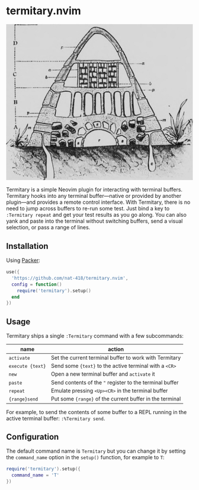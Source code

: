 termitary.nvim
==============

![Drawing of a termitary](./termitary.jpg)

Termitary is a simple Neovim plugin for interacting with terminal buffers.
Termitary hooks into any terminal buffer—native or provided by another
plugin—and provides a remote control interface. With Termitary, there is 
no need to jump across buffers to re-run some test. Just bind a key
to `:Termitary repeat` and get your test results as you go along. You
can also yank and paste into the terminal without switching buffers,
send a visual selection, or pass a range of lines.

Installation
------------

Using [Packer](https://github.com/wbthomason/packer.nvim):
```lua
use({
  'https://github.com/nat-418/termitary.nvim',
  config = function()
    require('termitary').setup()
  end
})
```

Usage
-----

Termitary ships a single `:Termitary` command with a few subcommands:

| name             | action                                                   |
| ---------------- | -------------------------------------------------------- |
| `activate`       | Set the current terminal buffer to work with Termitary   |
| `execute {text}` | Send some `{text}` to the active terminal with a `<CR>`  |
| `new`            | Open a new terminal buffer and `activate` it             |
| `paste`          | Send contents of the `"` register to the terminal buffer |
| `repeat`         | Emulate pressing `<Up><CR>` in the terminal buffer       |
| `{range}send`    | Put some `{range}` of the current buffer in the terminal |

For example, to send the contents of some buffer to a REPL running in the
active terminal buffer: `:%Termitary send`.

Configuration
-------------

The default command name is `Termitary` but you can change it by setting
the `command_name` option in the `setup()` function, for example to `T`:

```lua
require('termitary').setup({
  command_name = 'T'
})
```
